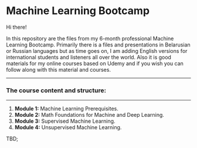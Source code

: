 # Machine Learning Bootcamp 

Hi there!

In this repository are the files from my 6-month professional Machine Learning Bootcamp. 
Primarily there is a files and presentations in Belarusian or Russian languages but as time goes on,  I am adding English versions for international students and listeners all over the world. Also it is good materials for my online courses based on Udemy and if you wish you can follow along with this material and courses. 

----

### The course content and structure:

---- 

1. **Module 1:** Machine Learning Prerequisites.
2. **Module 2:** Math Foundations for Machine and Deep Learning.
3. **Module 3:** Supervised Machine Learning. 
4. **Module 4:** Unsupervised Machine Learning.

TBD;